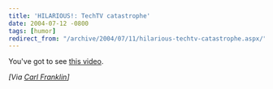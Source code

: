 ```yaml
---
title: 'HILARIOUS!: TechTV catastrophe'
date: 2004-07-12 -0800
tags: [humor]
redirect_from: "/archive/2004/07/11/hilarious-techtv-catastrophe.aspx/"
---
```


You've got to see [this video](http://media.ebaumsworld.com/techtv.wmv).

*[Via [Carl Franklin](http://weblogs.asp.net/cfranklin/)]*

